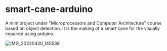# smart-cane-arduino
A mini project under "Microprocessors and Computer Architecture" course based on object detection. It is the making of a smart cane for the visually impaired using arduino. 


![IMG_20220420_145536](https://github.com/vaishnavirbhat26/smart-cane-arduino/assets/112920991/69a48385-0e5c-41d7-b594-c57c53fd0f41)

